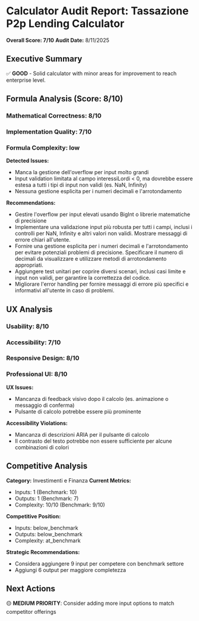 # Calculator Audit Report: Tassazione P2p Lending Calculator

**Overall Score: 7/10**
**Audit Date:** 8/11/2025

## Executive Summary

✅ **GOOD** - Solid calculator with minor areas for improvement to reach enterprise level.

## Formula Analysis (Score: 8/10)

### Mathematical Correctness: 8/10
### Implementation Quality: 7/10
### Formula Complexity: low

**Detected Issues:**
- Manca la gestione dell'overflow per input molto grandi
- Input validation limitata al campo interessiLordi < 0, ma dovrebbe essere estesa a tutti i tipi di input non validi (es. NaN, Infinity)
- Nessuna gestione esplicita per i numeri decimali e l'arrotondamento

**Recommendations:**
- Gestire l'overflow per input elevati usando BigInt o librerie matematiche di precisione
- Implementare una validazione input più robusta per tutti i campi, inclusi i controlli per NaN, Infinity e altri valori non validi. Mostrare messaggi di errore chiari all'utente.
- Fornire una gestione esplicita per i numeri decimali e l'arrotondamento per evitare potenziali problemi di precisione. Specificare il numero di decimali da visualizzare e utilizzare metodi di arrotondamento appropriati.
- Aggiungere test unitari per coprire diversi scenari, inclusi casi limite e input non validi, per garantire la correttezza del codice.
- Migliorare l'error handling per fornire messaggi di errore più specifici e informativi all'utente in caso di problemi.

## UX Analysis

### Usability: 8/10
### Accessibility: 7/10  
### Responsive Design: 8/10
### Professional UI: 8/10

**UX Issues:**
- Mancanza di feedback visivo dopo il calcolo (es. animazione o messaggio di conferma)
- Pulsante di calcolo potrebbe essere più prominente

**Accessibility Violations:**
- Mancanza di descrizioni ARIA per il pulsante di calcolo
- Il contrasto del testo potrebbe non essere sufficiente per alcune combinazioni di colori

## Competitive Analysis

**Category:** Investimenti e Finanza
**Current Metrics:**
- Inputs: 1 (Benchmark: 10)
- Outputs: 1 (Benchmark: 7)
- Complexity: 10/10 (Benchmark: 9/10)

**Competitive Position:**
- Inputs: below_benchmark
- Outputs: below_benchmark  
- Complexity: at_benchmark

**Strategic Recommendations:**
- Considera aggiungere 9 input per competere con benchmark settore
- Aggiungi 6 output per maggiore completezza

## Next Actions

🟡 **MEDIUM PRIORITY**: Consider adding more input options to match competitor offerings
